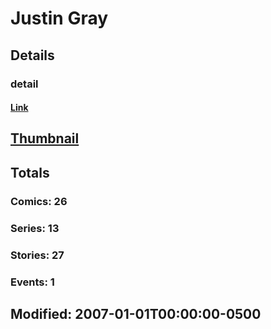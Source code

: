 # Justin  Gray 
## Details
### detail
#### [Link](http://marvel.com/comics/creators/833/justin_gray?utm_campaign=apiRef&utm_source=225578a89fc76f3d20fbffda5d17a88d)
## [Thumbnail](http://i.annihil.us/u/prod/marvel/i/mg/b/40/image_not_available.jpg)
## Totals
### Comics: 26
### Series: 13
### Stories: 27
### Events: 1
## Modified: 2007-01-01T00:00:00-0500